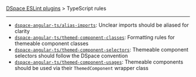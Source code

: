[DSpace ESLint plugins](../../../lint/README.md) > TypeScript rules
_______

- [`dspace-angular-ts/alias-imports`](./rules/alias-imports.md): Unclear imports should be aliased for clarity
- [`dspace-angular-ts/themed-component-classes`](./rules/themed-component-classes.md): Formatting rules for themeable component classes
- [`dspace-angular-ts/themed-component-selectors`](./rules/themed-component-selectors.md): Themeable component selectors should follow the DSpace convention
- [`dspace-angular-ts/themed-component-usages`](./rules/themed-component-usages.md): Themeable components should be used via their `ThemedComponent` wrapper class
